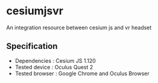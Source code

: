 # cesiumjsvr
An integration resource between cesium js and vr headset

## Specification
- Dependencies : Cesium JS 1.120
- Tested device : Oculus Quest 2
- Tested browser : Google Chrome and Oculus Browser
